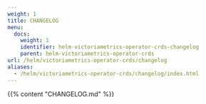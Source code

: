 ```yaml
---
weight: 1
title: CHANGELOG
menu:
  docs:
    weight: 1
    identifier: helm-victoriametrics-operator-crds-changelog
    parent: helm-victoriametrics-operator-crds
url: /helm/victoriametrics-operator-crds/changelog
aliases:
  - /helm/victoriametrics-operator-crds/changelog/index.html
---
```

{{% content "CHANGELOG.md" %}}
